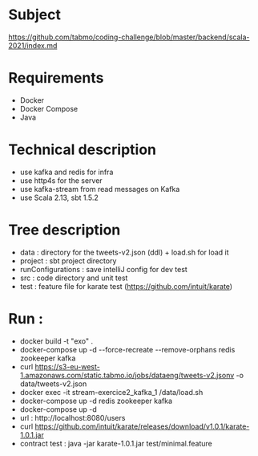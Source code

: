 # Subject 

https://github.com/tabmo/coding-challenge/blob/master/backend/scala-2021/index.md

# Requirements
* Docker
* Docker Compose
* Java

# Technical description

* use kafka and redis for infra
* use http4s for the server
* use kafka-stream from read messages on Kafka
* use Scala 2.13, sbt 1.5.2

# Tree description
  * data : directory for the tweets-v2.json (ddl) + load.sh for load it
  * project : sbt project directory
  * runConfigurations : save intelliJ config for dev test
  * src : code directory and unit test
  * test : feature file for karate test (https://github.com/intuit/karate)

# Run :
   *  docker build -t "exo" .
   *  docker-compose up -d --force-recreate --remove-orphans redis zookeeper kafka
   *  curl https://s3-eu-west-1.amazonaws.com/static.tabmo.io/jobs/dataeng/tweets-v2.jsonv -o data/tweets-v2.json
   *  docker exec -it stream-exercice2_kafka_1 /data/load.sh
   *  docker-compose up -d  redis zookeeper kafka
   *  docker-compose up -d
   *  url :  http://localhost:8080/users
   *  curl https://github.com/intuit/karate/releases/download/v1.0.1/karate-1.0.1.jar
   *  contract test : java -jar karate-1.0.1.jar test/minimal.feature
